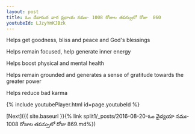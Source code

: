 ```yaml
---
layout: post
title: ఓం దేవాసుర వార ప్రధాయ నమః- 1008 రోజుల తపస్సులో రోజు  860
youtubeId: LJzyYmKJBzk
---
```

 
 
Helps get goodness, bliss and peace and God's blessings
 
Helps remain focused, help generate inner energy 
 
Helps boost physical and mental health 
 
Helps remain grounded and generates a sense of gratitude towards the greater power 
 
Helps reduce bad karma
 
 
 
 


{% include youtubePlayer.html id=page.youtubeId %}
 
[Next]({{ site.baseurl }}{% link  split1/_posts/2016-08-20-ఓం వైద్యయా నమః- 1008 రోజుల తపస్సులో రోజు  869.md%})
 
